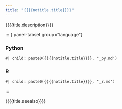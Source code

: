 ```yaml
---
title: "{{{{notitle.title}}}}"
---
```



{{{{title.description}}}}

::: {.panel-tabset group="language"}
### Python

```{r}
#| child: paste0({{{{notitle.title}}}}, '_py.md')
```

### R

```{r}
#| child: paste0({{{{notitle.title}}}}, '_r.md')
```

:::


{{{{title.seealso}}}}

